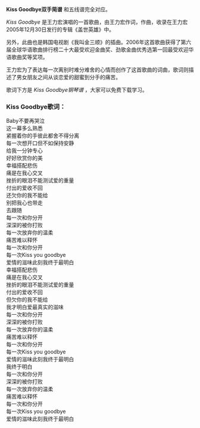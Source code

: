 

**Kiss Goodbye双手简谱** 和五线谱完全对应。

_Kiss Goodbye_ 是王力宏演唱的一首歌曲，由王力宏作词，作曲，收录在王力宏2005年12月30日发行的专辑《盖世英雄》中。

另外，此曲也是韩国电视剧《我叫金三顺》的插曲。2006年这首歌曲获得了第六届全球华语歌曲排行榜二十大最受欢迎金曲奖、劲歌金曲优秀选第一回最受欢迎华语歌曲奖等奖项。

王力宏为了表达每一次离别时难分难舍的心情而创作了这首歌曲的词曲，歌词则描述了男女朋友之间从谈恋爱的甜蜜到分手的痛苦。

歌词下方是 _Kiss Goodbye钢琴谱_ ，大家可以免费下载学习。

### Kiss Goodbye歌词：

Baby不要再哭泣  
这一幕多么熟悉  
紧握着你的手彼此都舍不得分离  
每一次想开口但不如保持安静  
给我一分钟专心  
好好欣赏你的美  
幸福搭配悲伤  
痛是在我心交叉  
挫折的眼泪不能测试爱的重量  
付出的爱收不回  
还欠你的我不能给  
别把我心也带走  
去跟随  
每一次和你分开  
深深的被你打败  
每一次放弃你的温柔  
痛苦难以释怀  
每一次和你分开  
每一次Kiss you goodbye  
爱情的滋味此刻我终于最明白  
幸福搭配悲伤  
痛是在我心交叉  
挫折的眼泪不能测试爱的重量  
付出的爱收不回  
但欠你的我不能给  
我才明白爱最真实的滋味  
每一次和你分开  
深深的被你打败  
每一次放弃你的温柔  
痛苦难以释怀  
每一次和你分开  
每一次Kiss you goodbye  
爱情的滋味此刻我终于最明白  
我终于明白  
每一次和你分开  
深深的被你打败  
每一次放弃你的温柔  
痛苦难以释怀  
每一次和你分开  
每一次Kiss you goodbye  
爱情的滋味此刻我终于最明白

